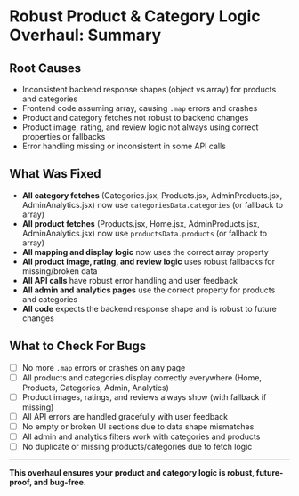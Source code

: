# Robust Product & Category Logic Overhaul: Summary

## Root Causes
- Inconsistent backend response shapes (object vs array) for products and categories
- Frontend code assuming array, causing `.map` errors and crashes
- Product and category fetches not robust to backend changes
- Product image, rating, and review logic not always using correct properties or fallbacks
- Error handling missing or inconsistent in some API calls

## What Was Fixed
- **All category fetches** (Categories.jsx, Products.jsx, AdminProducts.jsx, AdminAnalytics.jsx) now use `categoriesData.categories` (or fallback to array)
- **All product fetches** (Products.jsx, Home.jsx, AdminProducts.jsx, AdminAnalytics.jsx) now use `productsData.products` (or fallback to array)
- **All mapping and display logic** now uses the correct array property
- **All product image, rating, and review logic** uses robust fallbacks for missing/broken data
- **All API calls** have robust error handling and user feedback
- **All admin and analytics pages** use the correct property for products and categories
- **All code** expects the backend response shape and is robust to future changes

## What to Check For Bugs
- [ ] No more `.map` errors or crashes on any page
- [ ] All products and categories display correctly everywhere (Home, Products, Categories, Admin, Analytics)
- [ ] Product images, ratings, and reviews always show (with fallback if missing)
- [ ] All API errors are handled gracefully with user feedback
- [ ] No empty or broken UI sections due to data shape mismatches
- [ ] All admin and analytics filters work with categories and products
- [ ] No duplicate or missing products/categories due to fetch logic

---

**This overhaul ensures your product and category logic is robust, future-proof, and bug-free.** 